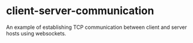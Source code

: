 # client-server-communication
An example of establishing TCP communication between client and server hosts using websockets. 
